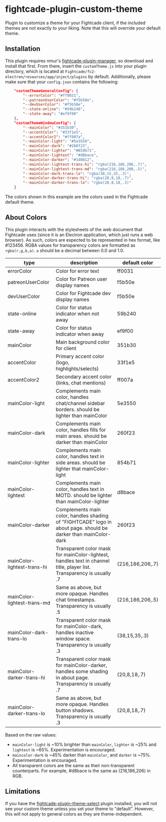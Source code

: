 # fightcade-plugin-custom-theme

Plugin to customize a theme for your Fightcade client, if the included themes are not exactly to your liking. Note that this will override your default theme.

## Installation

This plugin requires nmur's [fightcade-plugin-manager]("https://github.com/nmur/fightcade-plugin-manager"), so download and install that first.
From there, insert the `customTheme.js` into your plugin directory, which is located at `Fightcade/fc2-electron/resources/app/inject/plugins` by default.
Additionally, please make sure that your `config.json` contains the following:
```json
	"customThemeGeneralConfig": {
		"--errorColor": "#ff0031",
		"--patreonUserColor": "#f5b50e",
		"--devUserColor": "#f5b50e",
		"--state-online": "#59b240",
		"--state-away": "#ef9f00"
    },
    "customThemeWindowConfig": {
		"--mainColor": "#351b30",
		"--accentColor": "#33f1e5",
		"--accentColor2": "#ff007a",
		"--mainColor-light": "#5e3550",
		"--mainColor-dark": "#260f23",
		"--mainColor-lighter": "#854b71",
		"--mainColor-lightest": "#d8bace",
		"--mainColor-darker": "#140812",
		"--mainColor-lightest-trans-hi": "rgba(216,186,206,.7)",
		"--mainColor-lightest-trans-md": "rgba(216,186,206,.5)",
		"--mainColor-dark-trans-lo": "rgba(38,15,35,.3)",
		"--mainColor-darker-trans-hi": "rgba(20,8,18,.7)",
		"--mainColor-darker-trans-lo": "rgba(20,8,18,.3)"
	}
```
The colors shown in this example are the colors used in the Fightcade default theme.

## About Colors
This plugin interacts with the stylesheets of the web document that Fightcade uses (since it is an Electron application, which just runs a web browser). As such, colors are expected to be represented in hex format, like #123456.
RGBA values for transparency colors are formatted as `rgba(r,g,b,a)`. `a` should be a decimal between 0.0 and 1.0.

| type                        | description                                                                                                           | default color    |
| --------------------------- | --------------------------------------------------------------------------------------------------------------------- | ---------------- |
| errorColor                  | Color for error text                                                                                                  | ff0031           |
| patreonUserColor            | Color for Patreon user display names                                                                                  | f5b50e           |
| devUserColor                | Color for Fightcade dev display names                                                                                 | f5b50e           |
| state-online                | Color for status indicator when not away                                                                              | 59b240           |
| state-away                  | Color for status indicator when away                                                                                  | ef9f00           |
| mainColor                   | Main background color for client                                                                                      | 351b30           |
| accentColor                 | Primary accent color (logo, highlights/selects)                                                                       | 33f1e5           |
| accentColor2                | Secondary accent color (links, chat mentions)                                                                         | ff007a           |
| mainColor-light             | Complements main color, handles chat/channel sidebar borders. should be lighter than mainColor                        | 5e3550           |
| mainColor-dark              | Complements main color, handles fills for main areas. should be darker than mainColor                                 | 260f23           |
| mainColor-lighter           | Complements main color, handles text in side areas. should be lighter that mainColor-light                            | 854b71           |
| mainColor-lightest          | Complements main color, handles text in MOTD. should be lighter than mainColor-lighter                                | d8bace           |
| mainColor-darker            | Complements main color, handles shading of "FIGHTCADE" logo in about page. should be darker than mainColor-dark       | 260f23           |
| mainColor-lightest-trans-hi | Transparent color mask for mainColor-lightest, handles text in channel title, player list. Transparency is usually .7 | (216,186,206,.7) |
| mainColor-lightest-trans-md | Same as above, but more opaque. Handles chat timestamps. Transparency is usually .5                                   | (216,186,206,.5) |
| mainColor-dark-trans-lo     | Transparent color mask for mainColor-dark, handles inactive window space. Transparency is usually .3                  | (38,15,35,.3)    |
| mainColor-darker-trans-hi   | Transparent color mask for mainColor-darker, handles some shading in about page. Transparency is usually .7           | (20,8,18,.7)     |
| mainColor-darker-trans-lo   | Same as above, but more opaque. Handles button shadows. Transparency is usually .3                                    | (20,8,18,.7)     |

Based on the raw values:
- `mainColor-light` is ~10% brighter than `mainColor`, `lighter` is ~25% and `lightest` is ~65%. Experimentation is encouraged.
- `maincolor-dark` is ~45% darker than `mainColor`, and `darker` is ~75%. Experimentation is encouraged.
- All transparent colors are the same as their non-transparent counterparts. For example, #d8bace is the same as (216,186,206) in RGB.

## Limitations
If you have the [fightcade-plugin-theme-select](https://github.com/stratomaster64/fightcade-plugin-theme-select) plugin installed, you will not see your custom theme unless you set your theme to "default". However, this will not apply to general colors as they are theme-independent.